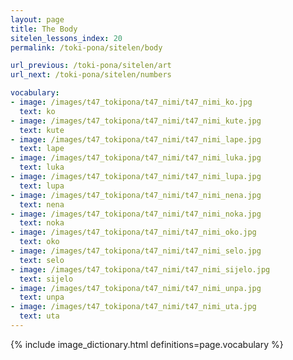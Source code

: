 ```yaml
---
layout: page
title: The Body
sitelen_lessons_index: 20
permalink: /toki-pona/sitelen/body

url_previous: /toki-pona/sitelen/art
url_next: /toki-pona/sitelen/numbers

vocabulary:
- image: /images/t47_tokipona/t47_nimi/t47_nimi_ko.jpg
  text: ko
- image: /images/t47_tokipona/t47_nimi/t47_nimi_kute.jpg
  text: kute
- image: /images/t47_tokipona/t47_nimi/t47_nimi_lape.jpg
  text: lape
- image: /images/t47_tokipona/t47_nimi/t47_nimi_luka.jpg
  text: luka
- image: /images/t47_tokipona/t47_nimi/t47_nimi_lupa.jpg
  text: lupa
- image: /images/t47_tokipona/t47_nimi/t47_nimi_nena.jpg
  text: nena
- image: /images/t47_tokipona/t47_nimi/t47_nimi_noka.jpg
  text: noka
- image: /images/t47_tokipona/t47_nimi/t47_nimi_oko.jpg
  text: oko
- image: /images/t47_tokipona/t47_nimi/t47_nimi_selo.jpg
  text: selo
- image: /images/t47_tokipona/t47_nimi/t47_nimi_sijelo.jpg
  text: sijelo
- image: /images/t47_tokipona/t47_nimi/t47_nimi_unpa.jpg
  text: unpa
- image: /images/t47_tokipona/t47_nimi/t47_nimi_uta.jpg
  text: uta
---
```


{% include image_dictionary.html definitions=page.vocabulary %}
